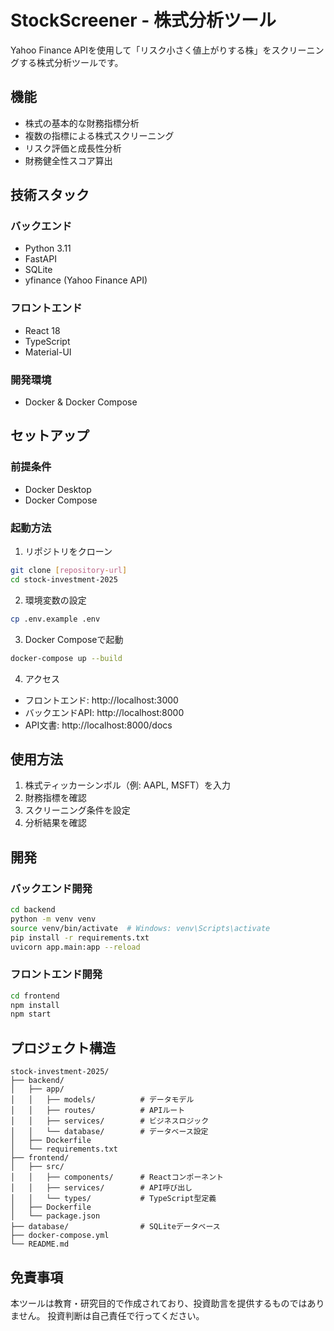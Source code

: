 # StockScreener - 株式分析ツール

Yahoo Finance APIを使用して「リスク小さく値上がりする株」をスクリーニングする株式分析ツールです。

## 機能

- 株式の基本的な財務指標分析
- 複数の指標による株式スクリーニング
- リスク評価と成長性分析
- 財務健全性スコア算出

## 技術スタック

### バックエンド
- Python 3.11
- FastAPI
- SQLite
- yfinance (Yahoo Finance API)

### フロントエンド
- React 18
- TypeScript
- Material-UI

### 開発環境
- Docker & Docker Compose

## セットアップ

### 前提条件
- Docker Desktop
- Docker Compose

### 起動方法

1. リポジトリをクローン
```bash
git clone [repository-url]
cd stock-investment-2025
```

2. 環境変数の設定
```bash
cp .env.example .env
```

3. Docker Composeで起動
```bash
docker-compose up --build
```

4. アクセス
- フロントエンド: http://localhost:3000
- バックエンドAPI: http://localhost:8000
- API文書: http://localhost:8000/docs

## 使用方法

1. 株式ティッカーシンボル（例: AAPL, MSFT）を入力
2. 財務指標を確認
3. スクリーニング条件を設定
4. 分析結果を確認

## 開発

### バックエンド開発
```bash
cd backend
python -m venv venv
source venv/bin/activate  # Windows: venv\Scripts\activate
pip install -r requirements.txt
uvicorn app.main:app --reload
```

### フロントエンド開発
```bash
cd frontend
npm install
npm start
```

## プロジェクト構造

```
stock-investment-2025/
├── backend/
│   ├── app/
│   │   ├── models/          # データモデル
│   │   ├── routes/          # APIルート
│   │   ├── services/        # ビジネスロジック
│   │   └── database/        # データベース設定
│   ├── Dockerfile
│   └── requirements.txt
├── frontend/
│   ├── src/
│   │   ├── components/      # Reactコンポーネント
│   │   ├── services/        # API呼び出し
│   │   └── types/           # TypeScript型定義
│   ├── Dockerfile
│   └── package.json
├── database/                # SQLiteデータベース
├── docker-compose.yml
└── README.md
```

## 免責事項

本ツールは教育・研究目的で作成されており、投資助言を提供するものではありません。
投資判断は自己責任で行ってください。